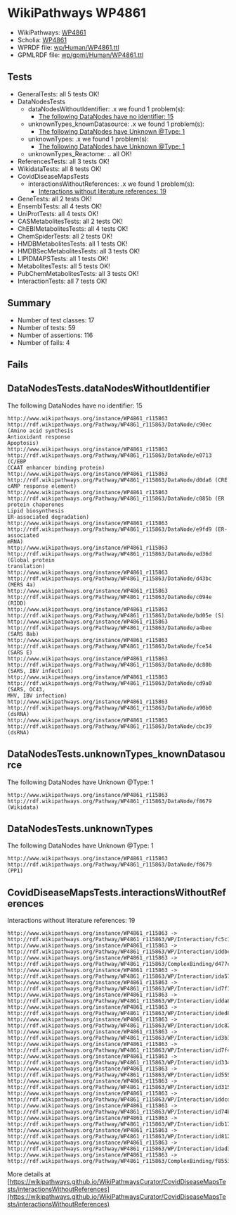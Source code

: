 # WikiPathways WP4861

* WikiPathways: [WP4861](https://identifiers.org/wikipathways:WP4861)
* Scholia: [WP4861](https://scholia.toolforge.org/wikipathways/WP4861)
* WPRDF file: [wp/Human/WP4861.ttl](../wp/Human/WP4861.ttl)
* GPMLRDF file: [wp/gpml/Human/WP4861.ttl](../wp/gpml/Human/WP4861.ttl)

## Tests
* GeneralTests: all 5 tests OK!
* DataNodesTests
    * dataNodesWithoutIdentifier: .x we found 1 problem(s):
        * [The following DataNodes have no identifier: 15](#8792c495)
    * unknownTypes_knownDatasource: .x we found 1 problem(s):
        * [The following DataNodes have Unknown @Type: 1](#904516d6)
    * unknownTypes: .x we found 1 problem(s):
        * [The following DataNodes have Unknown @Type: 1](#839973df)
    * unknownTypes_Reactome: .. all OK!
* ReferencesTests: all 3 tests OK!
* WikidataTests: all 8 tests OK!
* CovidDiseaseMapsTests
    * interactionsWithoutReferences: .x we found 1 problem(s):
        * [Interactions without literature references: 19](#9701ccea)
* GeneTests: all 2 tests OK!
* EnsemblTests: all 4 tests OK!
* UniProtTests: all 4 tests OK!
* CASMetabolitesTests: all 2 tests OK!
* ChEBIMetabolitesTests: all 4 tests OK!
* ChemSpiderTests: all 2 tests OK!
* HMDBMetabolitesTests: all 1 tests OK!
* HMDBSecMetabolitesTests: all 3 tests OK!
* LIPIDMAPSTests: all 1 tests OK!
* MetabolitesTests: all 5 tests OK!
* PubChemMetabolitesTests: all 3 tests OK!
* InteractionTests: all 7 tests OK!


## Summary

* Number of test classes: 17
* Number of tests: 59
* Number of assertions: 116
* Number of fails: 4

## Fails

<a name="8792c495" />

## DataNodesTests.dataNodesWithoutIdentifier

The following DataNodes have no identifier: 15
```
http://www.wikipathways.org/instance/WP4861_r115863 http://rdf.wikipathways.org/Pathway/WP4861_r115863/DataNode/c90ec (Amino acid synthesis
Antioxidant response
Apoptosis)
http://www.wikipathways.org/instance/WP4861_r115863 http://rdf.wikipathways.org/Pathway/WP4861_r115863/DataNode/e0713 (C/EBP
CCAAT enhancer binding protein)
http://www.wikipathways.org/instance/WP4861_r115863 http://rdf.wikipathways.org/Pathway/WP4861_r115863/DataNode/d0da6 (CRE
cAMP response element)
http://www.wikipathways.org/instance/WP4861_r115863 http://rdf.wikipathways.org/Pathway/WP4861_r115863/DataNode/c085b (ER protein chaperones
Lipid biosynthesis
ER-associated degradation)
http://www.wikipathways.org/instance/WP4861_r115863 http://rdf.wikipathways.org/Pathway/WP4861_r115863/DataNode/e9fd9 (ER-associated
mRNA)
http://www.wikipathways.org/instance/WP4861_r115863 http://rdf.wikipathways.org/Pathway/WP4861_r115863/DataNode/ed36d (Global protein
translation)
http://www.wikipathways.org/instance/WP4861_r115863 http://rdf.wikipathways.org/Pathway/WP4861_r115863/DataNode/d43bc (MERS 4a)
http://www.wikipathways.org/instance/WP4861_r115863 http://rdf.wikipathways.org/Pathway/WP4861_r115863/DataNode/c094e (RIDD)
http://www.wikipathways.org/instance/WP4861_r115863 http://rdf.wikipathways.org/Pathway/WP4861_r115863/DataNode/bd05e (S)
http://www.wikipathways.org/instance/WP4861_r115863 http://rdf.wikipathways.org/Pathway/WP4861_r115863/DataNode/a4bee (SARS 8ab)
http://www.wikipathways.org/instance/WP4861_r115863 http://rdf.wikipathways.org/Pathway/WP4861_r115863/DataNode/fce54 (SARS E)
http://www.wikipathways.org/instance/WP4861_r115863 http://rdf.wikipathways.org/Pathway/WP4861_r115863/DataNode/dc80b (SARS, IBV infection)
http://www.wikipathways.org/instance/WP4861_r115863 http://rdf.wikipathways.org/Pathway/WP4861_r115863/DataNode/cd9a0 (SARS, OC43,
MHV, IBV infection)
http://www.wikipathways.org/instance/WP4861_r115863 http://rdf.wikipathways.org/Pathway/WP4861_r115863/DataNode/a90b0 (dsRNA)
http://www.wikipathways.org/instance/WP4861_r115863 http://rdf.wikipathways.org/Pathway/WP4861_r115863/DataNode/cbc39 (dsRNA)
```

<a name="904516d6" />

## DataNodesTests.unknownTypes_knownDatasource

The following DataNodes have Unknown @Type: 1
```
http://www.wikipathways.org/instance/WP4861_r115863 http://rdf.wikipathways.org/Pathway/WP4861_r115863/DataNode/f8679 (Wikidata)
```

<a name="839973df" />

## DataNodesTests.unknownTypes

The following DataNodes have Unknown @Type: 1
```
http://www.wikipathways.org/instance/WP4861_r115863 http://rdf.wikipathways.org/Pathway/WP4861_r115863/DataNode/f8679 (PP1)
```

<a name="9701ccea" />

## CovidDiseaseMapsTests.interactionsWithoutReferences

Interactions without literature references: 19
```
http://www.wikipathways.org/instance/WP4861_r115863 -> http://rdf.wikipathways.org/Pathway/WP4861_r115863/WP/Interaction/fc5c1
http://www.wikipathways.org/instance/WP4861_r115863 -> http://rdf.wikipathways.org/Pathway/WP4861_r115863/WP/Interaction/iddbc481e4
http://www.wikipathways.org/instance/WP4861_r115863 -> http://rdf.wikipathways.org/Pathway/WP4861_r115863/ComplexBinding/d477c
http://www.wikipathways.org/instance/WP4861_r115863 -> http://rdf.wikipathways.org/Pathway/WP4861_r115863/WP/Interaction/ida575a860
http://www.wikipathways.org/instance/WP4861_r115863 -> http://rdf.wikipathways.org/Pathway/WP4861_r115863/WP/Interaction/id7f19c7ea
http://www.wikipathways.org/instance/WP4861_r115863 -> http://rdf.wikipathways.org/Pathway/WP4861_r115863/WP/Interaction/idda829af2
http://www.wikipathways.org/instance/WP4861_r115863 -> http://rdf.wikipathways.org/Pathway/WP4861_r115863/WP/Interaction/ided8176a0
http://www.wikipathways.org/instance/WP4861_r115863 -> http://rdf.wikipathways.org/Pathway/WP4861_r115863/WP/Interaction/idc828ca15
http://www.wikipathways.org/instance/WP4861_r115863 -> http://rdf.wikipathways.org/Pathway/WP4861_r115863/WP/Interaction/id3b399cfb
http://www.wikipathways.org/instance/WP4861_r115863 -> http://rdf.wikipathways.org/Pathway/WP4861_r115863/WP/Interaction/id7f4a3b95
http://www.wikipathways.org/instance/WP4861_r115863 -> http://rdf.wikipathways.org/Pathway/WP4861_r115863/WP/Interaction/id334c961f
http://www.wikipathways.org/instance/WP4861_r115863 -> http://rdf.wikipathways.org/Pathway/WP4861_r115863/WP/Interaction/id5555a7cf
http://www.wikipathways.org/instance/WP4861_r115863 -> http://rdf.wikipathways.org/Pathway/WP4861_r115863/WP/Interaction/id315b7e46
http://www.wikipathways.org/instance/WP4861_r115863 -> http://rdf.wikipathways.org/Pathway/WP4861_r115863/WP/Interaction/iddcd631b5
http://www.wikipathways.org/instance/WP4861_r115863 -> http://rdf.wikipathways.org/Pathway/WP4861_r115863/WP/Interaction/id74bb08d8
http://www.wikipathways.org/instance/WP4861_r115863 -> http://rdf.wikipathways.org/Pathway/WP4861_r115863/WP/Interaction/idb174dd6a
http://www.wikipathways.org/instance/WP4861_r115863 -> http://rdf.wikipathways.org/Pathway/WP4861_r115863/WP/Interaction/id8122cdf4
http://www.wikipathways.org/instance/WP4861_r115863 -> http://rdf.wikipathways.org/Pathway/WP4861_r115863/WP/Interaction/idad3f9625
http://www.wikipathways.org/instance/WP4861_r115863 -> http://rdf.wikipathways.org/Pathway/WP4861_r115863/ComplexBinding/f8553
```

More details at [https://wikipathways.github.io/WikiPathwaysCurator/CovidDiseaseMapsTests/interactionsWithoutReferences](https://wikipathways.github.io/WikiPathwaysCurator/CovidDiseaseMapsTests/interactionsWithoutReferences)

